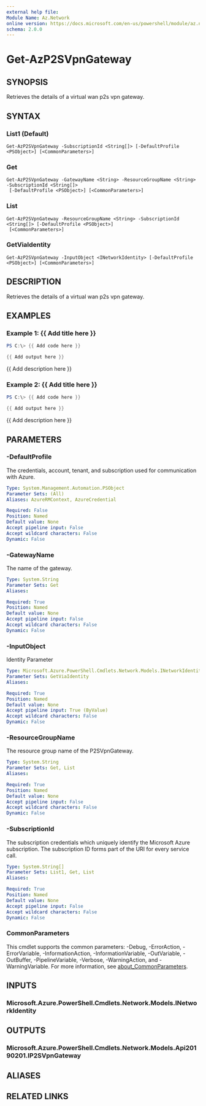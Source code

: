 ```yaml
---
external help file:
Module Name: Az.Network
online version: https://docs.microsoft.com/en-us/powershell/module/az.network/get-azp2svpngateway
schema: 2.0.0
---
```


# Get-AzP2SVpnGateway

## SYNOPSIS
Retrieves the details of a virtual wan p2s vpn gateway.

## SYNTAX

### List1 (Default)
```
Get-AzP2SVpnGateway -SubscriptionId <String[]> [-DefaultProfile <PSObject>] [<CommonParameters>]
```

### Get
```
Get-AzP2SVpnGateway -GatewayName <String> -ResourceGroupName <String> -SubscriptionId <String[]>
 [-DefaultProfile <PSObject>] [<CommonParameters>]
```

### List
```
Get-AzP2SVpnGateway -ResourceGroupName <String> -SubscriptionId <String[]> [-DefaultProfile <PSObject>]
 [<CommonParameters>]
```

### GetViaIdentity
```
Get-AzP2SVpnGateway -InputObject <INetworkIdentity> [-DefaultProfile <PSObject>] [<CommonParameters>]
```

## DESCRIPTION
Retrieves the details of a virtual wan p2s vpn gateway.

## EXAMPLES

### Example 1: {{ Add title here }}
```powershell
PS C:\> {{ Add code here }}

{{ Add output here }}
```

{{ Add description here }}

### Example 2: {{ Add title here }}
```powershell
PS C:\> {{ Add code here }}

{{ Add output here }}
```

{{ Add description here }}

## PARAMETERS

### -DefaultProfile
The credentials, account, tenant, and subscription used for communication with Azure.

```yaml
Type: System.Management.Automation.PSObject
Parameter Sets: (All)
Aliases: AzureRMContext, AzureCredential

Required: False
Position: Named
Default value: None
Accept pipeline input: False
Accept wildcard characters: False
Dynamic: False
```

### -GatewayName
The name of the gateway.

```yaml
Type: System.String
Parameter Sets: Get
Aliases:

Required: True
Position: Named
Default value: None
Accept pipeline input: False
Accept wildcard characters: False
Dynamic: False
```

### -InputObject
Identity Parameter

```yaml
Type: Microsoft.Azure.PowerShell.Cmdlets.Network.Models.INetworkIdentity
Parameter Sets: GetViaIdentity
Aliases:

Required: True
Position: Named
Default value: None
Accept pipeline input: True (ByValue)
Accept wildcard characters: False
Dynamic: False
```

### -ResourceGroupName
The resource group name of the P2SVpnGateway.

```yaml
Type: System.String
Parameter Sets: Get, List
Aliases:

Required: True
Position: Named
Default value: None
Accept pipeline input: False
Accept wildcard characters: False
Dynamic: False
```

### -SubscriptionId
The subscription credentials which uniquely identify the Microsoft Azure subscription.
The subscription ID forms part of the URI for every service call.

```yaml
Type: System.String[]
Parameter Sets: List1, Get, List
Aliases:

Required: True
Position: Named
Default value: None
Accept pipeline input: False
Accept wildcard characters: False
Dynamic: False
```

### CommonParameters
This cmdlet supports the common parameters: -Debug, -ErrorAction, -ErrorVariable, -InformationAction, -InformationVariable, -OutVariable, -OutBuffer, -PipelineVariable, -Verbose, -WarningAction, and -WarningVariable. For more information, see [about_CommonParameters](http://go.microsoft.com/fwlink/?LinkID=113216).

## INPUTS

### Microsoft.Azure.PowerShell.Cmdlets.Network.Models.INetworkIdentity

## OUTPUTS

### Microsoft.Azure.PowerShell.Cmdlets.Network.Models.Api20190201.IP2SVpnGateway

## ALIASES

## RELATED LINKS

